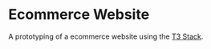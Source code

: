 # Ecommerce Website

A prototyping of a ecommerce website using the [T3 Stack](https://github.com/t3-oss/create-t3-app).
